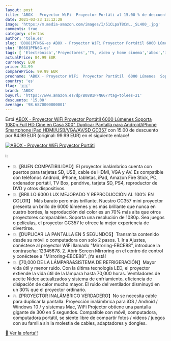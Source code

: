 ```yaml
---
layout: post
title: 'ABOX - Proyector WiFi  Proyector Portáti al 15.00 % de descuento'
date: 2021-03-23 13:12:28
image: 'https://m.media-amazon.com/images/I/51CLpaT8CnL._SL400_.jpg'
comments: true
category: ofertas
author: 'tole.es'
slug: 'B0881PFN6G-es ABOX - Proyector WiFi Proyector Portátil 6000 Lúmenes...'
sku: 'B0881PFN6G-es'
tags: [ 'Electrónica','Proyectores','TV, vídeo y home cinema','abox','ipad', ]
actualPrice: 84.99 EUR
currency: EUR
price: 84.99
comparePrice: 99.99 EUR
prodname: 'ABOX - Proyector WiFi  Proyector Portátil  6000 Lúmenes  Soporta 1080p Full HD  Cine en Casa 300" Duplicar Pantalla para Android/iPhone Smartphone iPad HDMI/USB/VGA/AV/SD GC357'
country: 'es'
flag: '🇪🇸'
brand: 'ABOX'
buyurl: 'https://www.amazon.es/dp/B0881PFN6G/?tag=tolees-21'
descuento: '15.00'
average: '98.6870000000001'
---
```


Está [ABOX - Proyector WiFi  Proyector Portátil  6000 Lúmenes  Soporta 1080p Full HD  Cine en Casa 300" Duplicar Pantalla para Android/iPhone Smartphone iPad HDMI/USB/VGA/AV/SD GC357](https://www.amazon.es/dp/B0881PFN6G/?tag=tolees-21) con 15.00 de descuento por 84.99 EUR (original: 99.99 EUR) en el siguiente enlace!

[![ABOX - Proyector WiFi  Proyector Portáti](https://m.media-amazon.com/images/I/51CLpaT8CnL._SL400_.jpg)](https://www.amazon.es/dp/B0881PFN6G/?tag=tolees-21)

ℹ️:

- 💥【BUEN COMPATIBILIDAD】El proyector inalámbrico cuenta con puertos para tarjetas SD, USB, cable de HDMI, VGA y AV. Es compatible con teléfonos Android, iPhone, tabletas, iPad, Amazon Fire Stick, PC, ordenador portátil, TV Box, pendrive, tarjeta SD, PS4, reproductor de DVD y otros dispositivos.
- 💥【BRILLO 6000 LUX MEJORADO Y REPRODUCCIÓN AL 100% EN COLOR】 Más barato pero más brillante. Nuestro GC357 mini proyector presenta un brillo de 6000 lúmenes y es más brillante que nunca en cuatro bordes, la reproducción del color es un 70% más alta que otros proyectores comparables. Soporta una resolución de 1080p. Sea juegos o películas, el proyector GC357 le ofrece la mejor experiencia de divertirse.
- 💥【DUPLICAR LA PANTALLA EN 5 SEGUNDOS】Transmita contenido desde su móvil o computadora con solo 2 pasos. 1. Ir a Ajustes, conéctese al proyector WiFi llamado "Mirroring-EBCE88", introduce la contraseña: 12345678. 2. Abrir Screen Mirroring en el centro de control y conéctese a "Mirroring-EBCE88". ¡Ya está!
- 💥【70,000 DE LA LÁMPARA&SISTEMA DE REFRIGERACIÓN】Mayor vida útil y menor ruido. Con la última tecnología LED, el proyector extiende la vida útil de la lámpara hasta 70,000 horas. Ventiladores de aceite Nidec actualizados y sistema de enfriamiento, eficiencia de disipación de calor mucho mayor. El ruido del ventilador disminuyó en un 30% que el proyector ordinario.
- 💥【PROYECTOR INALÁMBRICO VERDADERO】No se necesita cable para duplicar la pantalla. Proyección inalámbrica para iOS / Android / Windows 10 / y sistemas Mac, WiFi Projector obtiene una pantalla gigante de 300  en 5 segundos. Compatible con móvil, computadora, computadora portátil, se siente libre de compartir fotos / videos / juegos con su familia sin la molestia de cables, adaptadores y dongles.

[🛒 Ver la oferta!!](https://www.amazon.es/dp/B0881PFN6G/?tag=tolees-21)
